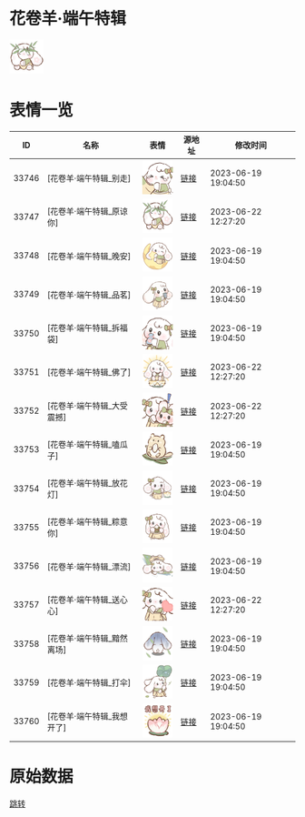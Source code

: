 # 花卷羊·端午特辑

<img src="./cover.png" height="60" alt="cover" />

# 表情一览

|ID|名称|表情|源地址|修改时间|
|----|----|----|----|----|
|33746|[花卷羊·端午特辑_别走]|<img src="./pic/033746_%5B花卷羊·端午特辑_别走%5D.png" height="60" alt="别走"/>|[链接](https://i0.hdslb.com/bfs/garb/71679249f98055dc32a58d59b581496745917600.png)|2023-06-19 19:04:50|
|33747|[花卷羊·端午特辑_原谅你]|<img src="./pic/033747_%5B花卷羊·端午特辑_原谅你%5D.png" height="60" alt="原谅你"/>|[链接](https://i0.hdslb.com/bfs/garb/cec5ed3c7da0d0becdd36c68c419c97322e75198.png)|2023-06-22 12:27:20|
|33748|[花卷羊·端午特辑_晚安]|<img src="./pic/033748_%5B花卷羊·端午特辑_晚安%5D.png" height="60" alt="晚安"/>|[链接](https://i0.hdslb.com/bfs/garb/e9aa0985f8ee2fa40a564b11d5821e9f4e0fcbf3.png)|2023-06-19 19:04:50|
|33749|[花卷羊·端午特辑_品茗]|<img src="./pic/033749_%5B花卷羊·端午特辑_品茗%5D.png" height="60" alt="品茗"/>|[链接](https://i0.hdslb.com/bfs/garb/5f38fd785840b6520c72a370046249fcbc6dbce4.png)|2023-06-19 19:04:50|
|33750|[花卷羊·端午特辑_拆福袋]|<img src="./pic/033750_%5B花卷羊·端午特辑_拆福袋%5D.png" height="60" alt="拆福袋"/>|[链接](https://i0.hdslb.com/bfs/garb/3f44cb8827f6daf0797506c6cf2d9fe98a72da61.png)|2023-06-19 19:04:50|
|33751|[花卷羊·端午特辑_佛了]|<img src="./pic/033751_%5B花卷羊·端午特辑_佛了%5D.png" height="60" alt="佛了"/>|[链接](https://i0.hdslb.com/bfs/garb/f9377cf9928536a64126be79a1d5422949b06ed2.png)|2023-06-22 12:27:20|
|33752|[花卷羊·端午特辑_大受震撼]|<img src="./pic/033752_%5B花卷羊·端午特辑_大受震撼%5D.png" height="60" alt="大受震撼"/>|[链接](https://i0.hdslb.com/bfs/garb/8fee7c198d967ad4e13a161230ab753df8010d61.png)|2023-06-22 12:27:20|
|33753|[花卷羊·端午特辑_嗑瓜子]|<img src="./pic/033753_%5B花卷羊·端午特辑_嗑瓜子%5D.png" height="60" alt="嗑瓜子"/>|[链接](https://i0.hdslb.com/bfs/garb/6c961778559efe8de5afe55d7e29275b631b1641.png)|2023-06-19 19:04:50|
|33754|[花卷羊·端午特辑_放花灯]|<img src="./pic/033754_%5B花卷羊·端午特辑_放花灯%5D.png" height="60" alt="放花灯"/>|[链接](https://i0.hdslb.com/bfs/garb/d8b17eae35fdf7a75b790999749306914d4ad4c5.png)|2023-06-19 19:04:50|
|33755|[花卷羊·端午特辑_粽意你]|<img src="./pic/033755_%5B花卷羊·端午特辑_粽意你%5D.png" height="60" alt="粽意你"/>|[链接](https://i0.hdslb.com/bfs/garb/33b48d85a4cfced48c89658f2a21791eb5a7787d.png)|2023-06-19 19:04:50|
|33756|[花卷羊·端午特辑_漂流]|<img src="./pic/033756_%5B花卷羊·端午特辑_漂流%5D.png" height="60" alt="漂流"/>|[链接](https://i0.hdslb.com/bfs/garb/5155e1054d544cd5d4a6e5ce035337b432f49cef.png)|2023-06-19 19:04:50|
|33757|[花卷羊·端午特辑_送心心]|<img src="./pic/033757_%5B花卷羊·端午特辑_送心心%5D.png" height="60" alt="送心心"/>|[链接](https://i0.hdslb.com/bfs/garb/d6e2ddfb64ff40336c975d300b7719790dc9ecec.png)|2023-06-22 12:27:20|
|33758|[花卷羊·端午特辑_黯然离场]|<img src="./pic/033758_%5B花卷羊·端午特辑_黯然离场%5D.png" height="60" alt="黯然离场"/>|[链接](https://i0.hdslb.com/bfs/garb/0f9e7d573740dbe8325eff57cdad5a4aa3a546e1.png)|2023-06-19 19:04:50|
|33759|[花卷羊·端午特辑_打伞]|<img src="./pic/033759_%5B花卷羊·端午特辑_打伞%5D.png" height="60" alt="打伞"/>|[链接](https://i0.hdslb.com/bfs/garb/82b11d6429a9690162578c6f4324f6104ec9d605.png)|2023-06-19 19:04:50|
|33760|[花卷羊·端午特辑_我想开了]|<img src="./pic/033760_%5B花卷羊·端午特辑_我想开了%5D.png" height="60" alt="我想开了"/>|[链接](https://i0.hdslb.com/bfs/garb/6d9a151ef90ddf925be6ccdfa8431e0cdd6a70f0.png)|2023-06-19 19:04:50|

# 原始数据

[跳转](./raw.json)

